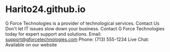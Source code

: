 # Harito24.github.io
G Force Technologies is a provider of technological services.
Contact Us
Don't let IT issues slow down your business. Contact G Force Technologies today for expert support and solutions.
Email: support@gforcetechnologies.com
Phone: (713) 555-1234
Live Chat: Available on our website
